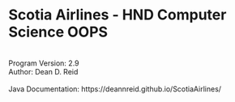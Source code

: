 <h1> Scotia Airlines - HND Computer Science OOPS</h1>
 <br>Program Version: 2.9
 <br>Author: Dean D. Reid
<br>
<br>
Java Documentation: https://deannreid.github.io/ScotiaAirlines/
